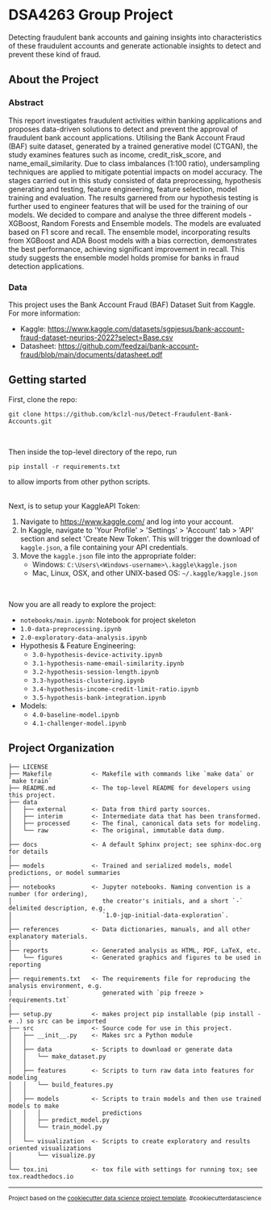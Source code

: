 # DSA4263 Group Project
Detecting fraudulent bank accounts and gaining insights into characteristics of these fraudulent accounts and generate actionable insights to detect and prevent these kind of fraud.


## About the Project
### Abstract
This report investigates fraudulent activities within banking applications and proposes data-driven solutions to detect and prevent the approval of fraudulent bank account applications. Utilising the Bank Account Fraud (BAF) suite dataset, generated by a trained generative model (CTGAN), the study examines features such as income, credit_risk_score, and name_email_similarity. Due to class imbalances (1:100 ratio), undersampling techniques are applied to mitigate potential impacts on model accuracy.
The stages carried out in this study consisted of data preprocessing, hypothesis generating and testing, feature engineering, feature selection, model training and evaluation. The results garnered from our hypothesis testing is further used to engineer features that will be used for the training of our models. We decided to compare and analyse the three different models - XGBoost, Random Forests and Ensemble models. The models are evaluated based on F1 score and recall.
The ensemble model, incorporating results from XGBoost and ADA Boost models with a bias correction, demonstrates the best performance, achieving significant improvement in recall. This study suggests the ensemble model holds promise for banks in fraud detection applications.

### Data
This project uses the Bank Account Fraud (BAF) Dataset Suit from Kaggle. For more information:
+ Kaggle:  https://www.kaggle.com/datasets/sgpjesus/bank-account-fraud-dataset-neurips-2022?select=Base.csv
+ Datasheet: https://github.com/feedzai/bank-account-fraud/blob/main/documents/datasheet.pdf

## Getting started
First, clone the repo:
```
git clone https://github.com/kclzl-nus/Detect-Fraudulent-Bank-Accounts.git
```
<br/>

Then inside the top-level directory of the repo, run 
```
pip install -r requirements.txt
```
to allow imports from other python scripts.

<br/>
Next, is to setup your KaggleAPI Token:

1. Navigate to https://www.kaggle.com/ and log into your account.
2. In Kaggle, navigate to 'Your Profile' > 'Settings' > 'Account' tab > 'API' section and select 'Create New Token'. This will trigger the download of `kaggle.json`, a file containing your API credentials.
3. Move the `kaggle.json` file into the appropriate folder:
    + Windows: `C:\Users\<Windows-username>\.kaggle\kaggle.json`
    + Mac, Linux, OSX, and other UNIX-based OS: `~/.kaggle/kaggle.json`
<br/>

Now you are all ready to explore the project:
+ `notebooks/main.ipynb`: Notebook for project skeleton
+ `1.0-data-preprocessing.ipynb`
+ `2.0-exploratory-data-analysis.ipynb`
+ Hypothesis & Feature Engineering:
    + `3.0-hypothesis-device-activity.ipynb`
    + `3.1-hypothesis-name-email-similarity.ipynb`
    + `3.2-hypothesis-session-length.ipynb`
    + `3.3-hypothesis-clustering.ipynb`
    + `3.4-hypothesis-income-credit-limit-ratio.ipynb`
    + `3.5-hypothesis-bank-integration.ipynb`
+ Models:
    + `4.0-baseline-model.ipynb`
    + `4.1-challenger-model.ipynb`


Project Organization
------------

    ├── LICENSE
    ├── Makefile           <- Makefile with commands like `make data` or `make train`
    ├── README.md          <- The top-level README for developers using this project.
    ├── data
    │   ├── external       <- Data from third party sources.
    │   ├── interim        <- Intermediate data that has been transformed.
    │   ├── processed      <- The final, canonical data sets for modeling.
    │   └── raw            <- The original, immutable data dump.
    │
    ├── docs               <- A default Sphinx project; see sphinx-doc.org for details
    │
    ├── models             <- Trained and serialized models, model predictions, or model summaries
    │
    ├── notebooks          <- Jupyter notebooks. Naming convention is a number (for ordering),
    │                         the creator's initials, and a short `-` delimited description, e.g.
    │                         `1.0-jqp-initial-data-exploration`.
    │
    ├── references         <- Data dictionaries, manuals, and all other explanatory materials.
    │
    ├── reports            <- Generated analysis as HTML, PDF, LaTeX, etc.
    │   └── figures        <- Generated graphics and figures to be used in reporting
    │
    ├── requirements.txt   <- The requirements file for reproducing the analysis environment, e.g.
    │                         generated with `pip freeze > requirements.txt`
    │
    ├── setup.py           <- makes project pip installable (pip install -e .) so src can be imported
    ├── src                <- Source code for use in this project.
    │   ├── __init__.py    <- Makes src a Python module
    │   │
    │   ├── data           <- Scripts to download or generate data
    │   │   └── make_dataset.py
    │   │
    │   ├── features       <- Scripts to turn raw data into features for modeling
    │   │   └── build_features.py
    │   │
    │   ├── models         <- Scripts to train models and then use trained models to make
    │   │   │                 predictions
    │   │   ├── predict_model.py
    │   │   └── train_model.py
    │   │
    │   └── visualization  <- Scripts to create exploratory and results oriented visualizations
    │       └── visualize.py
    │
    └── tox.ini            <- tox file with settings for running tox; see tox.readthedocs.io


--------

<p><small>Project based on the <a target="_blank" href="https://drivendata.github.io/cookiecutter-data-science/">cookiecutter data science project template</a>. #cookiecutterdatascience</small></p>
